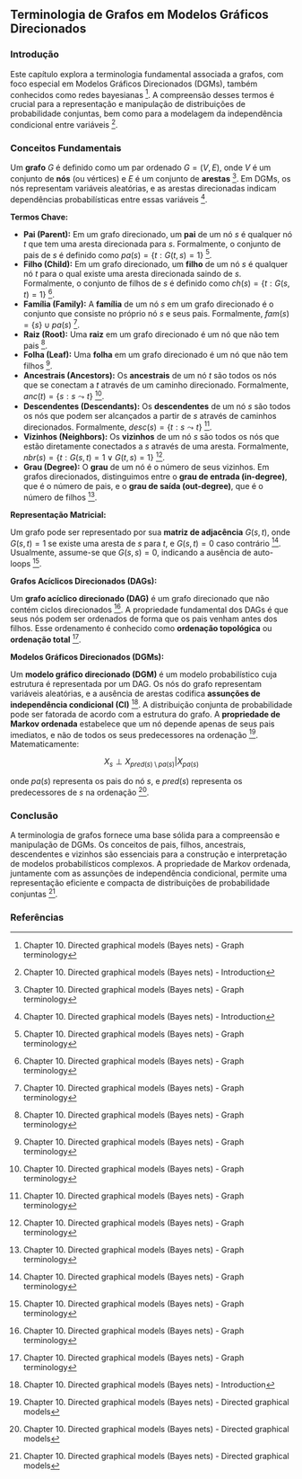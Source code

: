 ## Terminologia de Grafos em Modelos Gráficos Direcionados

### Introdução
Este capítulo explora a terminologia fundamental associada a grafos, com foco especial em Modelos Gráficos Direcionados (DGMs), também conhecidos como redes bayesianas [^3]. A compreensão desses termos é crucial para a representação e manipulação de distribuições de probabilidade conjuntas, bem como para a modelagem da independência condicional entre variáveis [^2].

### Conceitos Fundamentais

Um **grafo** $G$ é definido como um par ordenado $G = (V, E)$, onde $V$ é um conjunto de **nós** (ou vértices) e $E$ é um conjunto de **arestas** [^3]. Em DGMs, os nós representam variáveis aleatórias, e as arestas direcionadas indicam dependências probabilísticas entre essas variáveis [^2].

**Termos Chave:**
*   **Pai (Parent):** Em um grafo direcionado, um **pai** de um nó $s$ é qualquer nó $t$ que tem uma aresta direcionada para $s$. Formalmente, o conjunto de pais de $s$ é definido como $pa(s) = \{t : G(t, s) = 1\}$ [^3].
*   **Filho (Child):** Em um grafo direcionado, um **filho** de um nó $s$ é qualquer nó $t$ para o qual existe uma aresta direcionada saindo de $s$. Formalmente, o conjunto de filhos de $s$ é definido como $ch(s) = \{t : G(s, t) = 1\}$ [^3].
*   **Família (Family):** A **família** de um nó $s$ em um grafo direcionado é o conjunto que consiste no próprio nó $s$ e seus pais. Formalmente, $fam(s) = \{s\} \cup pa(s)$ [^3].
*   **Raiz (Root):** Uma **raiz** em um grafo direcionado é um nó que não tem pais [^3].
*   **Folha (Leaf):** Uma **folha** em um grafo direcionado é um nó que não tem filhos [^3].
*   **Ancestrais (Ancestors):** Os **ancestrais** de um nó $t$ são todos os nós que se conectam a $t$ através de um caminho direcionado. Formalmente, $anc(t) = \{s : s \leadsto t\}$ [^3].
*   **Descendentes (Descendants):** Os **descendentes** de um nó $s$ são todos os nós que podem ser alcançados a partir de $s$ através de caminhos direcionados. Formalmente, $desc(s) = \{t : s \leadsto t\}$ [^3].
*   **Vizinhos (Neighbors):** Os **vizinhos** de um nó $s$ são todos os nós que estão diretamente conectados a $s$ através de uma aresta. Formalmente, $nbr(s) = \{t : G(s, t) = 1 \lor G(t, s) = 1\}$ [^3].
*   **Grau (Degree):** O **grau** de um nó é o número de seus vizinhos. Em grafos direcionados, distinguimos entre o **grau de entrada (in-degree)**, que é o número de pais, e o **grau de saída (out-degree)**, que é o número de filhos [^3].

**Representação Matricial:**

Um grafo pode ser representado por sua **matriz de adjacência** $G(s, t)$, onde $G(s, t) = 1$ se existe uma aresta de $s$ para $t$, e $G(s, t) = 0$ caso contrário [^3]. Usualmente, assume-se que $G(s, s) = 0$, indicando a ausência de auto-loops [^3].

**Grafos Acíclicos Direcionados (DAGs):**

Um **grafo acíclico direcionado (DAG)** é um grafo direcionado que não contém ciclos direcionados [^3]. A propriedade fundamental dos DAGs é que seus nós podem ser ordenados de forma que os pais venham antes dos filhos. Esse ordenamento é conhecido como **ordenação topológica** ou **ordenação total** [^3].

**Modelos Gráficos Direcionados (DGMs):**

Um **modelo gráfico direcionado (DGM)** é um modelo probabilístico cuja estrutura é representada por um DAG. Os nós do grafo representam variáveis aleatórias, e a ausência de arestas codifica **assunções de independência condicional (CI)** [^2]. A distribuição conjunta de probabilidade pode ser fatorada de acordo com a estrutura do grafo. A **propriedade de Markov ordenada** estabelece que um nó depende apenas de seus pais imediatos, e não de todos os seus predecessores na ordenação [^4]. Matematicamente:

$$ X_s \perp X_{pred(s) \setminus pa(s)} | X_{pa(s)} $$

onde $pa(s)$ representa os pais do nó $s$, e $pred(s)$ representa os predecessores de $s$ na ordenação [^4].

### Conclusão

A terminologia de grafos fornece uma base sólida para a compreensão e manipulação de DGMs. Os conceitos de pais, filhos, ancestrais, descendentes e vizinhos são essenciais para a construção e interpretação de modelos probabilísticos complexos. A propriedade de Markov ordenada, juntamente com as assunções de independência condicional, permite uma representação eficiente e compacta de distribuições de probabilidade conjuntas [^4].

### Referências
[^2]: Chapter 10. Directed graphical models (Bayes nets) - Introduction
[^3]: Chapter 10. Directed graphical models (Bayes nets) - Graph terminology
[^4]: Chapter 10. Directed graphical models (Bayes nets) - Directed graphical models
<!-- END -->